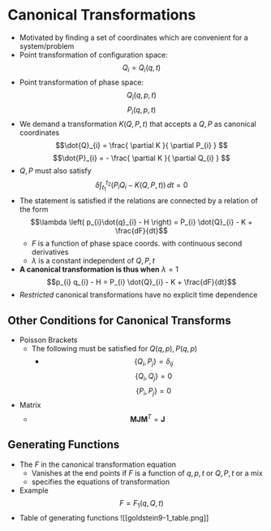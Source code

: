 # Canonical Transformations
- Motivated by finding a set of coordinates which are convenient for a system/problem
- Point transformation of configuration space: $$Q_{i} = Q_{i} (q, t)$$
- Point transformation of phase space: $$Q_{i} (q, p, t)$$ $$P_{i}(q,p,t)$$
- We demand a transformation $K(Q,P,t)$ that accepts a $Q, P$ as canonical coordinates $$\dot{Q}_{i} = \frac{ \partial K }{ \partial P_{i} } $$ $$\dot{P}_{i} = - \frac{ \partial K }{ \partial Q_{i} } $$
- $Q,P$ must also satisfy $$\delta \int_{t_{1}}^{t_{2}} \left( P_{i}Q_{i} - K (Q, P, t) \right)  \, dt = 0 $$
- The statement is satisfied if the relations are connected by a relation of the form $$\lambda \left( p_{i}\dot{q}_{i} - H \right) = P_{i} \dot{Q}_{i} - K + \frac{dF}{dt}$$
	- $F$ is a function of phase space coords. with continuous second derivatives
	- $\lambda$ is a constant independent of $Q,P,t$
- **A canonical transformation is thus when** $\lambda=1$ $$p_{i} q_{i} - H = P_{i} \dot{Q}_{i} - K + \frac{dF}{dt}$$
- *Restricted* canonical transformations have no explicit time dependence
## Other Conditions for Canonical Transforms
- Poisson Brackets
	- The following must be satisfied for $Q(q,p), P(q,p)$
		- $$\left\{ Q_{i}, P_{j} \right\} = \delta_{ij}$$ $$\left\{ Q_{i}, Q_{j} \right\} = 0$$ $$\left\{ P_{i}, P_{j} \right\} = 0$$
- Matrix
	- $$\mathbf{M} \mathbf{J} \mathbf{M}^T = \mathbf{J}$$
## Generating Functions
- The $F$ in the canonical transformation equation
	- Vanishes at the end points if $F$ is a function of $q,p,t$ or $Q,P,t$ or a mix
	- specifies the equations of transformation
- Example $$F=F_{1} (q,Q,t)$$
- Table of generating functions ![[goldstein9-1_table.png]]